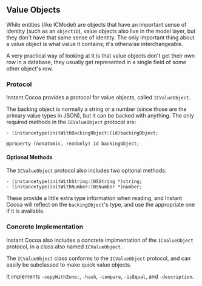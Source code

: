 ## Value Objects

While entities (like ICModel) are objects that have an important sense of identity (such as an `objectID`), value objects also live in the model layer, but they don't have that same sense of identity. The only important thing about a value object is what value it contains; it's otherwise interchangeable. 

A very practical way of looking at it is that value objects don't get their own row in a database, they usually get represented in a single field of some other object's row.

### Protocol

Instant Cocoa provides a protocol for value objects, called `ICValueObject`.

The backing object is normally a string or a number (since those are the primary value types in JSON), but it can be backed with anything. The only required methods in the `ICValueObject` protocol are:

	- (instancetype)initWithBackingObject:(id)backingObject;

	@property (nonatomic, readonly) id backingObject;

#### Optional Methods

The `ICValueObject` protocol also includes two optional methods:

	- (instancetype)initWithString:(NSString *)string;
	- (instancetype)initWithNumber:(NSNumber *)number;

These provide a little extra type information when reading, and Instant Cocoa will reflect on the `backingObject`'s type, and use the appropriate one if it is available.

### Concrete Implementation

Instant Cocoa also includes a concrete implmentation of the `ICValueObject` protocol, in a class also named `ICValueObject`.

The `ICValueObject` class conforms to the `ICValueObject` protocol, and can easily be subclassed to make quick value objects.

It implements `-copyWithZone:`, `-hash`, `-compare`, `-isEqual`, and `-description`.







